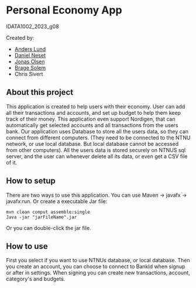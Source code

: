 # Personal Economy App
IDATA1002_2023_g08

Created by:
- [Anders Lund](https://github.com/AnderzL7)
- [Daniel Neset](https://github.com/DanielNeset)
- [Jonas Olsen](https://github.com/jonasOlsenNTNU)
- [Brage Solem](https://github.com/BrageSolem)
- Chris Sivert


## About this project
This application is created to help users with their economy. 
User can add all their transactions and accounts, and set up budget to help them keep track of their money.
This application even support Nordigen, that can automatically get selected accounts and all transactions from the users bank.
Our application uses Database to store all the users data, so they can connect from different computers.
(They need to be connected to the NTNU network, or use local database. But local database cannot be accessed from other computers).
All the users data is stored securely on NTNUS sql server, and the user can whenever delete all its data, or even get a CSV file of it.

## How to setup
There are two ways to use this application.
You can use Maven -> javafx -> javafx:run.
Or create a executable Jar file:
```
mvn clean comput assemble:single
Java -jar "jarFileName".jar
```
Or you can double-click the jar file.


## How to use
First you select if you want to use NTNUs database, or local database. 
Then you create an account, you can choose to connect to BankId when signup or after in settings.
When signing you can create new transactions, account, category's and budgets.

